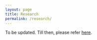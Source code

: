 ```yaml
---
layout: page
title: Research
permalink: /research/
---
```

To be updated. Till then, please refer [here](https://scholar.google.com/citations?user=zrGsmv8AAAAJ&hl=en&authuser=1).

<!-- ### Publications

- Dwip Dalal*, Rwik Rana*, Varun Jain. 2021. Memory Guided Road Segmentation. Accepted at the 21st International Conference on Image Analysis and Processing, Italy.

- Harsh Patel*,  Dwip Dalal*, Shivam Sahni*, Varun Jain*, Mrinal Anand, Mayank Singh. 2022.Program Synthesis: Does Feedback Help?.  At  5th Joint International Conference on Data Science & Management of Data (9th ACM IKDD CODS and 27th COMAD) (CODS-COMAD 2022).  

- Gaurav  Viramgami*,  Hitarth  Gandhi*,  Hrushti  Naik*,  Nipun  Mahajan*, Dwip Dalal, Shivam Sahni, Mayank Singh. 2022.Indian Classical Music Synthesis.  At  5th Joint International Conference on Data Science & Management of Data (9th ACM IKDD CODS and 27th COMAD) (CODS-COMAD 2022). 

### Pre-prints

- Dwip Dalal, Moteaal Asadi Shirzi, M R Kermani. Single View Plant Modelling. 2021. - Under review at IEEE T-ASE, Robotics and Automation Society

- Dwip Dalal, Aditya Rathi, Rohit G, Madhu Vadali  - PD* Lite: An Improved Dynamic Prioritization Scheme for Conflict-Free Path Planning of Multi-Agent Systems 

- <> - Flexible Formation RRT* 

- Dwip Dalal, Viraj Shah*, Vrutik Shah*, Yash Kamble*, Joycee Mekie. 2021.  Learning By Cheating: Zero-Shot Framework for Autonomous Drone Navigation. 2111.06056 (arxiv.org)

- Dwip Dalal*, Rwik Rana*, Harish P M. Fast And Real-Time End To End Control In Autonomous Racing Cars Through Representation Learning. 2111.15343.pdf (arxiv.org)   


### Patents

-  Assistive Dining Device - Dwip Dalal*, Chris Francis*, US and IN, Provisional. -->
